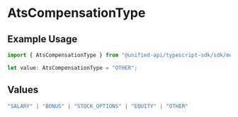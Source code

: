 # AtsCompensationType

## Example Usage

```typescript
import { AtsCompensationType } from "@unified-api/typescript-sdk/sdk/models/shared";

let value: AtsCompensationType = "OTHER";
```

## Values

```typescript
"SALARY" | "BONUS" | "STOCK_OPTIONS" | "EQUITY" | "OTHER"
```